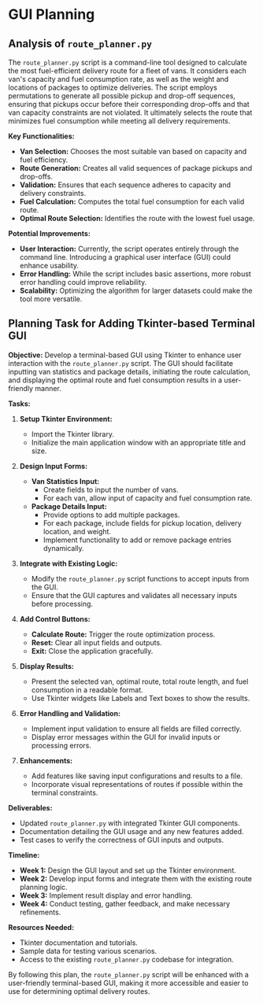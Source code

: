 # GUI Planning

## Analysis of `route_planner.py`

The `route_planner.py` script is a command-line tool designed to calculate the most fuel-efficient delivery route for a fleet of vans. It considers each van's capacity and fuel consumption rate, as well as the weight and locations of packages to optimize deliveries. The script employs permutations to generate all possible pickup and drop-off sequences, ensuring that pickups occur before their corresponding drop-offs and that van capacity constraints are not violated. It ultimately selects the route that minimizes fuel consumption while meeting all delivery requirements.

**Key Functionalities:**
- **Van Selection:** Chooses the most suitable van based on capacity and fuel efficiency.
- **Route Generation:** Creates all valid sequences of package pickups and drop-offs.
- **Validation:** Ensures that each sequence adheres to capacity and delivery constraints.
- **Fuel Calculation:** Computes the total fuel consumption for each valid route.
- **Optimal Route Selection:** Identifies the route with the lowest fuel usage.

**Potential Improvements:**
- **User Interaction:** Currently, the script operates entirely through the command line. Introducing a graphical user interface (GUI) could enhance usability.
- **Error Handling:** While the script includes basic assertions, more robust error handling could improve reliability.
- **Scalability:** Optimizing the algorithm for larger datasets could make the tool more versatile.

## Planning Task for Adding Tkinter-based Terminal GUI

**Objective:**
Develop a terminal-based GUI using Tkinter to enhance user interaction with the `route_planner.py` script. The GUI should facilitate inputting van statistics and package details, initiating the route calculation, and displaying the optimal route and fuel consumption results in a user-friendly manner.

**Tasks:**

1. **Setup Tkinter Environment:**
   - Import the Tkinter library.
   - Initialize the main application window with an appropriate title and size.

2. **Design Input Forms:**
   - **Van Statistics Input:**
     - Create fields to input the number of vans.
     - For each van, allow input of capacity and fuel consumption rate.
   - **Package Details Input:**
     - Provide options to add multiple packages.
     - For each package, include fields for pickup location, delivery location, and weight.
     - Implement functionality to add or remove package entries dynamically.

3. **Integrate with Existing Logic:**
   - Modify the `route_planner.py` script functions to accept inputs from the GUI.
   - Ensure that the GUI captures and validates all necessary inputs before processing.

4. **Add Control Buttons:**
   - **Calculate Route:** Trigger the route optimization process.
   - **Reset:** Clear all input fields and outputs.
   - **Exit:** Close the application gracefully.

5. **Display Results:**
   - Present the selected van, optimal route, total route length, and fuel consumption in a readable format.
   - Use Tkinter widgets like Labels and Text boxes to show the results.

6. **Error Handling and Validation:**
   - Implement input validation to ensure all fields are filled correctly.
   - Display error messages within the GUI for invalid inputs or processing errors.

7. **Enhancements:**
   - Add features like saving input configurations and results to a file.
   - Incorporate visual representations of routes if possible within the terminal constraints.

**Deliverables:**
- Updated `route_planner.py` with integrated Tkinter GUI components.
- Documentation detailing the GUI usage and any new features added.
- Test cases to verify the correctness of GUI inputs and outputs.

**Timeline:**
- **Week 1:** Design the GUI layout and set up the Tkinter environment.
- **Week 2:** Develop input forms and integrate them with the existing route planning logic.
- **Week 3:** Implement result display and error handling.
- **Week 4:** Conduct testing, gather feedback, and make necessary refinements.

**Resources Needed:**
- Tkinter documentation and tutorials.
- Sample data for testing various scenarios.
- Access to the existing `route_planner.py` codebase for integration.

By following this plan, the `route_planner.py` script will be enhanced with a user-friendly terminal-based GUI, making it more accessible and easier to use for determining optimal delivery routes.
